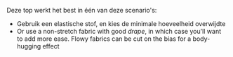 
Deze top werkt het best in één van deze scenario's:

 - Gebruik een elastische stof, en kies de minimale hoeveelheid overwijdte
 - Or use a non-stretch fabric with good *drape*, in which case you'll want to add more ease. Flowy fabrics can be cut on the bias for a body-hugging effect

